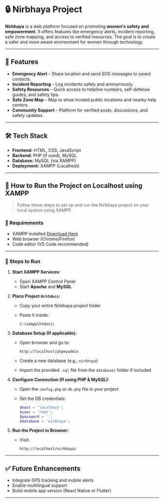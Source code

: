
# 🔒 Nirbhaya Project

**Nirbhaya** is a web platform focused on promoting **women's safety and empowerment**. It offers features like emergency alerts, incident reporting, safe zone mapping, and access to verified resources. The goal is to create a safer and more aware environment for women through technology.

---

## 🚀 Features

* **Emergency Alert** – Share location and send SOS messages to saved contacts.
* **Incident Reporting** – Log incidents safely and anonymously.
* **Safety Resources** – Quick access to helpline numbers, self-defense guides, and safety tips.
* **Safe Zone Map** – Map to show trusted public locations and nearby help centers.
* **Community Support** – Platform for verified posts, discussions, and safety updates.

---

## 🛠️ Tech Stack

* **Frontend:** HTML, CSS, JavaScript
* **Backend:** PHP (if used), MySQL
* **Database:** MySQL (via XAMPP)
* **Deployment:** XAMPP (Localhost)

---

## 📂 How to Run the Project on Localhost using XAMPP

> Follow these steps to set up and run the Nirbhaya project on your local system using XAMPP.

### 🔧 Requirements

* XAMPP installed [Download Here](https://www.apachefriends.org/index.html)
* Web browser (Chrome/Firefox)
* Code editor (VS Code recommended)

---

### 🧾 Steps to Run

1. **Start XAMPP Services:**

   * Open XAMPP Control Panel
   * Start **Apache** and **MySQL**

2. **Place Project in `htdocs`:**

   * Copy your entire Nirbhaya project folder
   * Paste it inside:

     ```
     C:\xampp\htdocs\
     ```

3. **Database Setup (If applicable):**

   * Open browser and go to:

     ```
     http://localhost/phpmyadmin
     ```
   * Create a new database (e.g., `nirbhaya`)
   * Import the provided `.sql` file from the `database/` folder if included

4. **Configure Connection (If using PHP & MySQL):**

   * Open the `config.php` or `db.php` file in your project
   * Set the DB credentials:

     ```php
     $host = 'localhost';
     $user = 'root';
     $password = '';
     $database = 'nirbhaya';
     ```

5. **Run the Project in Browser:**

   * Visit:

     ```
     http://localhost/nirbhaya/
     ```

---

## ✅ Future Enhancements

* Integrate GPS tracking and mobile alerts
* Enable multilingual support
* Build mobile app version (React Native or Flutter)

---


